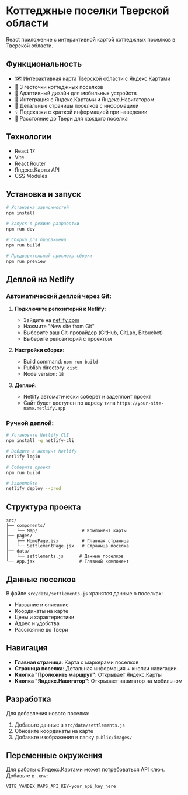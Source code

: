 # Коттеджные поселки Тверской области

React приложение с интерактивной картой коттеджных поселков в Тверской области.

## Функциональность

- 🗺️ Интерактивная карта Тверской области с Яндекс.Картами
- 📍 3 геоточки коттеджных поселков
- 📱 Адаптивный дизайн для мобильных устройств
- 🧭 Интеграция с Яндекс.Картами и Яндекс.Навигатором
- 📄 Детальные страницы поселков с информацией
- 💡 Подсказки с краткой информацией при наведении
- 📏 Расстояние до Твери для каждого поселка

## Технологии

- React 17
- Vite
- React Router
- Яндекс.Карты API
- CSS Modules

## Установка и запуск

```bash
# Установка зависимостей
npm install

# Запуск в режиме разработки
npm run dev

# Сборка для продакшена
npm run build

# Предварительный просмотр сборки
npm run preview
```

## Деплой на Netlify

### Автоматический деплой через Git:

1. **Подключите репозиторий к Netlify:**

   - Зайдите на [netlify.com](https://netlify.com)
   - Нажмите "New site from Git"
   - Выберите ваш Git-провайдер (GitHub, GitLab, Bitbucket)
   - Выберите репозиторий с проектом

2. **Настройки сборки:**

   - Build command: `npm run build`
   - Publish directory: `dist`
   - Node version: `18`

3. **Деплой:**
   - Netlify автоматически соберет и задеплоит проект
   - Сайт будет доступен по адресу типа `https://your-site-name.netlify.app`

### Ручной деплой:

```bash
# Установите Netlify CLI
npm install -g netlify-cli

# Войдите в аккаунт Netlify
netlify login

# Соберите проект
npm run build

# Задеплойте
netlify deploy --prod
```

## Структура проекта

```
src/
├── components/
│   └── Map/                 # Компонент карты
├── pages/
│   ├── HomePage.jsx         # Главная страница
│   └── SettlementPage.jsx   # Страница поселка
├── data/
│   └── settlements.js      # Данные поселков
└── App.jsx                 # Главный компонент
```

## Данные поселков

В файле `src/data/settlements.js` хранятся данные о поселках:

- Название и описание
- Координаты на карте
- Цены и характеристики
- Адрес и удобства
- Расстояние до Твери

## Навигация

- **Главная страница**: Карта с маркерами поселков
- **Страница поселка**: Детальная информация + кнопки навигации
- **Кнопка "Проложить маршрут"**: Открывает Яндекс.Карты
- **Кнопка "Яндекс.Навигатор"**: Открывает навигатор на мобильном

## Разработка

Для добавления нового поселка:

1. Добавьте данные в `src/data/settlements.js`
2. Обновите координаты на карте
3. Добавьте изображения в папку `public/images/`

## Переменные окружения

Для работы с Яндекс.Картами может потребоваться API ключ. Добавьте в `.env`:

```
VITE_YANDEX_MAPS_API_KEY=your_api_key_here
```

